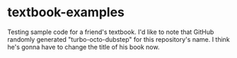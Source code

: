textbook-examples
=================

Testing sample code for a friend's textbook. I'd like to note that GitHub randomly generated "turbo-octo-dubstep" for this repository's name. I think he's gonna have to change the title of his book now.
